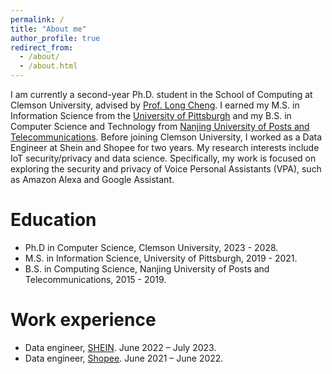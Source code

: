 ```yaml
---
permalink: /
title: "About me"
author_profile: true
redirect_from: 
  - /about/
  - /about.html
---
```


I am currently a second-year Ph.D. student in the School of Computing at Clemson University, advised by [Prof. Long Cheng](https://people.computing.clemson.edu/~lcheng2/). I earned my M.S. in Information Science from the [University of Pittsburgh](https://www.sci.pitt.edu/) and my B.S. in Computer Science and Technology from [Nanjing University of Posts and Telecommunications](https://www.njupt.edu.cn/en/). Before joining Clemson University, I worked as a Data Engineer at Shein and Shopee for two years. My research interests include IoT security/privacy and data science. Specifically, my work is focused on exploring the security and privacy of Voice Personal Assistants (VPA), such as Amazon Alexa and Google Assistant.

Education
======
* Ph.D in Computer Science, Clemson University, 2023 - 2028.
* M.S. in Information Science, University of Pittsburgh, 2019 - 2021.
* B.S. in Computing Science, Nanjing University of Posts and Telecommunications, 2015 - 2019.

Work experience
======
* Data engineer, [SHEIN](https://careers.shein.com/). June 2022 – July 2023.
* Data engineer, [Shopee](https://careers.shopee.sg/). June 2021 – June 2022.